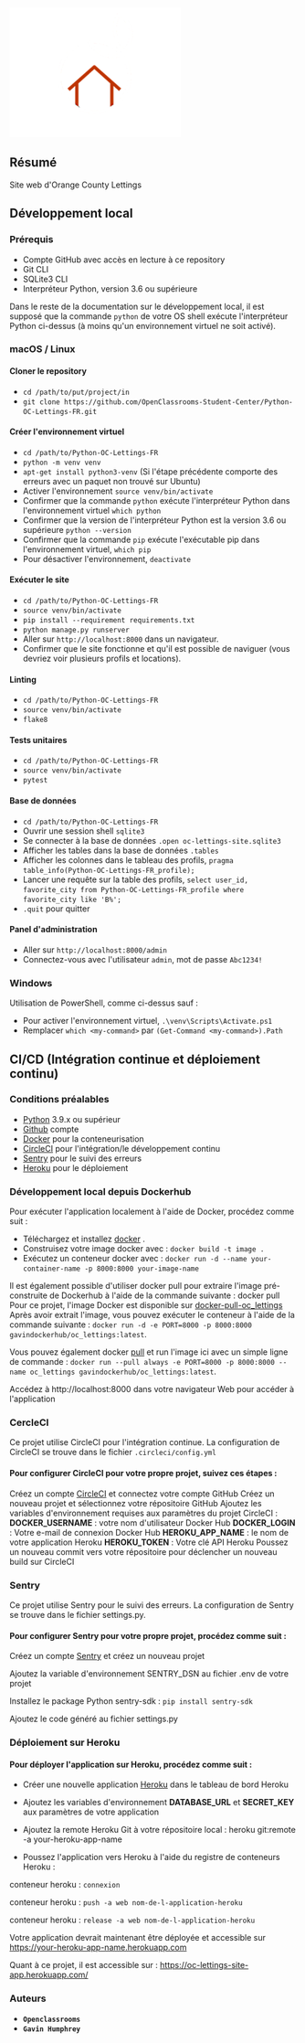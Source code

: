    ![Getting Started](img/oc_lettings_logo_dark.png)

## Résumé

Site web d'Orange County Lettings

## Développement local

### Prérequis

- Compte GitHub avec accès en lecture à ce repository
- Git CLI
- SQLite3 CLI
- Interpréteur Python, version 3.6 ou supérieure

Dans le reste de la documentation sur le développement local, il est supposé que la commande `python` de votre OS shell exécute l'interpréteur Python ci-dessus (à moins qu'un environnement virtuel ne soit activé).

### macOS / Linux

#### Cloner le repository

- `cd /path/to/put/project/in`
- `git clone https://github.com/OpenClassrooms-Student-Center/Python-OC-Lettings-FR.git`

#### Créer l'environnement virtuel

- `cd /path/to/Python-OC-Lettings-FR`
- `python -m venv venv`
- `apt-get install python3-venv` (Si l'étape précédente comporte des erreurs avec un paquet non trouvé sur Ubuntu)
- Activer l'environnement `source venv/bin/activate`
- Confirmer que la commande `python` exécute l'interpréteur Python dans l'environnement virtuel
`which python`
- Confirmer que la version de l'interpréteur Python est la version 3.6 ou supérieure `python --version`
- Confirmer que la commande `pip` exécute l'exécutable pip dans l'environnement virtuel, `which pip`
- Pour désactiver l'environnement, `deactivate`

#### Exécuter le site

- `cd /path/to/Python-OC-Lettings-FR`
- `source venv/bin/activate`
- `pip install --requirement requirements.txt`
- `python manage.py runserver`
- Aller sur `http://localhost:8000` dans un navigateur.
- Confirmer que le site fonctionne et qu'il est possible de naviguer (vous devriez voir plusieurs profils et locations).

#### Linting

- `cd /path/to/Python-OC-Lettings-FR`
- `source venv/bin/activate`
- `flake8`

#### Tests unitaires

- `cd /path/to/Python-OC-Lettings-FR`
- `source venv/bin/activate`
- `pytest`

#### Base de données

- `cd /path/to/Python-OC-Lettings-FR`
- Ouvrir une session shell `sqlite3`
- Se connecter à la base de données `.open oc-lettings-site.sqlite3`
- Afficher les tables dans la base de données `.tables`
- Afficher les colonnes dans le tableau des profils, `pragma table_info(Python-OC-Lettings-FR_profile);`
- Lancer une requête sur la table des profils, `select user_id, favorite_city from
  Python-OC-Lettings-FR_profile where favorite_city like 'B%';`
- `.quit` pour quitter

#### Panel d'administration

- Aller sur `http://localhost:8000/admin`
- Connectez-vous avec l'utilisateur `admin`, mot de passe `Abc1234!`

### Windows

Utilisation de PowerShell, comme ci-dessus sauf :

- Pour activer l'environnement virtuel, `.\venv\Scripts\Activate.ps1` 
- Remplacer `which <my-command>` par `(Get-Command <my-command>).Path`


## **CI/CD (Intégration continue et déploiement continu)**
 ### **Conditions préalables**
  - [Python](https://www.python.org/doc/) 3.9.x ou supérieur
  - [Github](https://docs.github.com/en/desktop) compte
  - [Docker](https://docs.docker.com/get-docker/) pour la conteneurisation
  - [CircleCI](https://circleci.com/developer) pour l'intégration/le développement continu
  - [Sentry](https://sentry.io/welcome/) pour le suivi des erreurs
  - [Heroku](https://devcenter.heroku.com/) pour le déploiement

 ### **Développement local depuis Dockerhub**

  Pour exécuter l'application localement à l'aide de Docker, procédez comme suit :

  - Téléchargez et installez [docker](https://docs.docker.com/get-docker/) .
  - Construisez votre image docker avec : `docker build -t image .`
  - Exécutez un conteneur docker avec : `docker run -d --name your-container-name -p 8000:8000 your-image-name`

  Il est également possible d'utiliser docker pull pour extraire l'image pré-construite de Dockerhub à l'aide de la commande suivante :
  docker pull <nom-image>
  Pour ce projet, l'image Docker est disponible sur [docker-pull-oc_lettings](https://hub.docker.com/r/gavindockerhub/oc_lettings/tags)
  Après avoir extrait l'image, vous pouvez exécuter le conteneur à l'aide de la commande suivante :
  `docker run -d -e PORT=8000 -p 8000:8000 gavindockerhub/oc_lettings:latest`.
  
  Vous pouvez également docker [pull](https://hub.docker.com/r/gavindockerhub/oc_lettings/tags) et run l'image ici avec un simple ligne de commande :
  `docker run --pull always -e PORT=8000 -p 8000:8000 --name oc_lettings gavindockerhub/oc_lettings:latest`.

  Accédez à http://localhost:8000 dans votre navigateur Web pour accéder à l'application

  ### **CercleCI**
  Ce projet utilise CircleCI pour l'intégration continue.
  La configuration de CircleCI se trouve dans le fichier `.circleci/config.yml`

  #### **Pour configurer CircleCI pour votre propre projet, suivez ces étapes :**

  Créez un compte [CircleCI](https://circleci.com/developer) et connectez votre compte GitHub
  Créez un nouveau projet et sélectionnez votre répositoire GitHub
  Ajoutez les variables d'environnement requises aux paramètres du projet CircleCI :
  **DOCKER_USERNAME** : votre nom d'utilisateur Docker Hub
  **DOCKER_LOGIN** : Votre e-mail de connexion Docker Hub
  **HEROKU_APP_NAME** : le nom de votre application Heroku
  **HEROKU_TOKEN** : Votre clé API Heroku
  Poussez un nouveau commit vers votre répositoire pour déclencher un nouveau build sur CircleCI

  ### **Sentry**
  Ce projet utilise Sentry pour le suivi des erreurs. La configuration de Sentry se trouve dans le fichier settings.py.

  #### **Pour configurer Sentry pour votre propre projet, procédez comme suit :**

  Créez un compte [Sentry](https://sentry.io/welcome/) et créez un nouveau projet

  Ajoutez la variable d'environnement SENTRY_DSN au fichier .env de votre projet

  Installez le package Python sentry-sdk : `pip install sentry-sdk`

  Ajoutez le code généré au fichier settings.py 

  ### **Déploiement sur Heroku**

  #### **Pour déployer l'application sur Heroku, procédez comme suit :**

  - Créer une nouvelle application [Heroku](https://devcenter.heroku.com/) dans le tableau de bord Heroku

  - Ajoutez les variables d'environnement **DATABASE_URL** et **SECRET_KEY** aux paramètres de votre application

  - Ajoutez la remote Heroku Git à votre répositoire local : heroku git:remote -a your-heroku-app-name

  - Poussez l'application vers Heroku à l'aide du registre de conteneurs Heroku :

  conteneur heroku : `connexion`

  conteneur heroku : `push -a web nom-de-l-application-heroku`

  conteneur heroku : `release -a web nom-de-l-application-heroku`

  Votre application devrait maintenant être déployée et accessible sur https://your-heroku-app-name.herokuapp.com

  Quant à ce projet, il est accessible sur : https://oc-lettings-site-app.herokuapp.com/

### **Auteurs**

  - **`Openclassrooms`**
  - **`Gavin Humphrey`**
